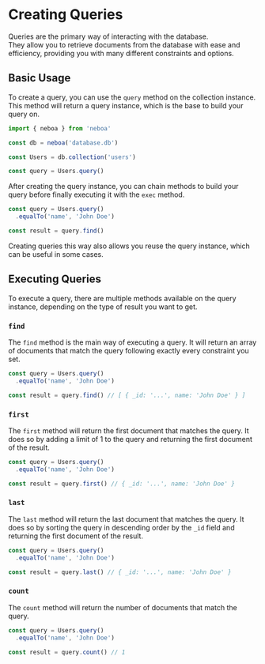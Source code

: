 
# Creating Queries

Queries are the primary way of interacting with the database. \
They allow you to retrieve documents from the database with ease and efficiency, providing you with many different constraints and options.

## Basic Usage

To create a query, you can use the `query` method on the collection instance. \
This method will return a query instance, which is the base to build your query on.

```ts
import { neboa } from 'neboa'

const db = neboa('database.db')

const Users = db.collection('users')

const query = Users.query()
```
After creating the query instance, you can chain methods to build your query before finally executing it with the `exec` method.

```ts
const query = Users.query()
  .equalTo('name', 'John Doe')

const result = query.find()
```
Creating queries this way also allows you reuse the query instance, which can be useful in some cases.

## Executing Queries

To execute a query, there are multiple methods available on the query instance, depending on the type of result you want to get.

### `find`

The `find` method is the main way of executing a query. It will return an array of documents that match the query following exactly every constraint you set.

```ts
const query = Users.query()
  .equalTo('name', 'John Doe')

const result = query.find() // [ { _id: '...', name: 'John Doe' } ]
```

### `first`

The `first` method will return the first document that matches the query.
It does so by adding a limit of 1 to the query and returning the first document of the result.

```ts
const query = Users.query()
  .equalTo('name', 'John Doe')

const result = query.first() // { _id: '...', name: 'John Doe' }
```

### `last`	

The `last` method will return the last document that matches the query.
It does so by sorting the query in descending order by the `_id` field and returning the first document of the result.

```ts
const query = Users.query()
  .equalTo('name', 'John Doe')

const result = query.last() // { _id: '...', name: 'John Doe' }
```

### `count`

The `count` method will return the number of documents that match the query.

```ts
const query = Users.query()
  .equalTo('name', 'John Doe')

const result = query.count() // 1
```
